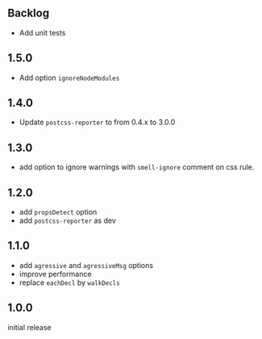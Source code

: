 ## Backlog
- Add unit tests

## 1.5.0
- Add option `ignoreNodeModules`

## 1.4.0
- Update `postcss-reporter` to from 0.4.x to 3.0.0

## 1.3.0
- add option to ignore warnings with `smell-ignore` comment on css rule.

## 1.2.0
- add `propsDetect` option
- add `postcss-reporter` as dev

## 1.1.0
- add `agressive` and `agressiveMsg` options
- improve performance
- replace `eachDecl` by `walkDecls`

## 1.0.0
initial release
